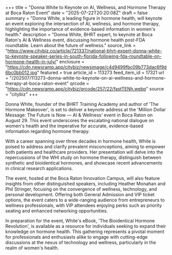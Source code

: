 +++
title = "Donna White to Keynote on AI, Wellness, and Hormone Therapy at Boca Raton Event"
date = "2025-07-22T20:20:08Z"
draft = false
summary = "Donna White, a leading figure in hormone health, will keynote an event exploring the intersection of AI, wellness, and hormone therapy, highlighting the importance of evidence-based information in women's health."
description = "Donna White, BHRT expert, to keynote at Boca Raton's AI & Wellness event, discussing hormone health post-FDA roundtable. Learn about the future of wellness."
source_link = "https://www.citybiz.co/article/721337/national-bhrt-expert-donna-white-to-keynote-speaker-series-in-south-florida-following-fda-roundtable-on-hormone-health-in-july/"
enclosure = "https://cdn.newsramp.app/citybiz/newsimage/c4d9499fbc09b773dac6f9d6bc0bb012.jpg"
featured = true
article_id = 113273
feed_item_id = 17321
url = "/202507/113273-donna-white-to-keynote-on-ai-wellness-and-hormone-therapy-at-boca-raton-event"
qrcode = "https://cdn.newsramp.app/citybiz/qrcode/257/22/fastTENh.webp"
source = "citybiz"
+++

<p>Donna White, founder of the BHRT Training Academy and author of 'The Hormone Makeover', is set to deliver a keynote address at the 'Million Dollar Message: The Future is Now — AI & Wellness' event in Boca Raton on August 29. This event underscores the escalating national dialogue on women's health and the imperative for accurate, evidence-based information regarding hormone therapy.</p><p>With a career spanning over three decades in hormone health, White is poised to address and clarify prevalent misconceptions, aiming to empower both patients and healthcare providers. Her presentation will delve into the repercussions of the WHI study on hormone therapy, distinguish between synthetic and bioidentical hormones, and showcase recent advancements in clinical research applications.</p><p>The event, hosted at the Boca Raton Innovation Campus, will also feature insights from other distinguished speakers, including Heather Monahan and Phil Stringer, focusing on the convergence of wellness, technology, and personal development. Offering both General Admission and VIP ticket options, the event caters to a wide-ranging audience from entrepreneurs to wellness professionals, with VIP attendees enjoying perks such as priority seating and enhanced networking opportunities.</p><p>In preparation for the event, White's eBook, 'The Bioidentical Hormone Revolution', is available as a resource for individuals seeking to expand their knowledge on hormone health. This gathering represents a pivotal moment for professionals and enthusiasts alike to engage with cutting-edge discussions at the nexus of technology and wellness, particularly in the realm of women's health.</p>